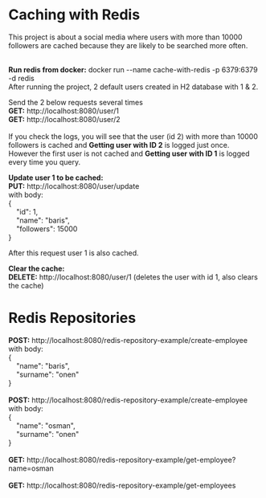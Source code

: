 # Caching with Redis

This project is about a social media where users with more than 10000 followers are cached because they are likely to be searched more often. <br/>
<br/>

**Run redis from docker:** docker run --name cache-with-redis -p 6379:6379 -d redis <br/>
After running the project, 2 default users created in H2 database with 1 & 2. <br/>

Send the 2 below requests several times <br/>
**GET:** http://localhost:8080/user/1 <br/>
**GET:** http://localhost:8080/user/2 <br/><br/>
If you check the logs, you will see that the user (id 2) with more than 10000 followers is cached and **Getting user with ID 2** is logged just once. <br/>
However the first user is not cached and **Getting user with ID 1** is logged every time you query. <br/>
 

**Update user 1 to be cached:** <br/>
**PUT:** http://localhost:8080/user/update <br/>
with body: <br/>
{ <br/>
&nbsp;&nbsp;&nbsp;&nbsp;"id": 1, <br/>
&nbsp;&nbsp;&nbsp;&nbsp;"name": "baris", <br/>
&nbsp;&nbsp;&nbsp;&nbsp;"followers": 15000 <br/>
} <br/>

After this request user 1 is also cached. <br/>

**Clear the cache:** <br/>
**DELETE:** http://localhost:8080/user/1 (deletes the user with id 1, also clears the cache)
# Redis Repositories
**POST:** http://localhost:8080/redis-repository-example/create-employee
with body:<br/>
{<br/>
&nbsp;&nbsp;&nbsp;&nbsp;"name": "baris",<br/>
&nbsp;&nbsp;&nbsp;&nbsp;"surname": "onen"<br/>
}<br/><br/>
**POST:** http://localhost:8080/redis-repository-example/create-employee
with body:<br/>
{<br/>
&nbsp;&nbsp;&nbsp;&nbsp;"name": "osman",<br/>
&nbsp;&nbsp;&nbsp;&nbsp;"surname": "onen"<br/>
}<br/><br/>
**GET:** http://localhost:8080/redis-repository-example/get-employee?name=osman <br/><br/>
**GET:** http://localhost:8080/redis-repository-example/get-employees

